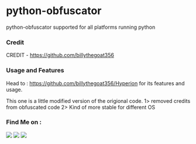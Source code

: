 # python-obfuscator
python-obfuscator supported for all platforms running python

### Credit
CREDIT - https://github.com/billythegoat356

### Usage and Features
Head to : https://github.com/billythegoat356/Hyperion for its features and usage.

This one is a little modified version of the origional code.
1> removed credits from obfuscated code
2> Kind of more stable for different OS 

### Find Me on :
<p align="left">
  <a href="https://github.com/adhiraj-ranjan" target="_blank"><img src="https://img.shields.io/badge/Github-adhiraj--ranjan-green?style=for-the-badge&logo=github"></a>
  <a href="https://www.instagram.com/adhirajranjan.i" target="_blank"><img src="https://img.shields.io/badge/IG-adhiraj_ranjan-pink?style=for-the-badge&logo=instagram"></a>
  <a href="https://t.me/adhirajranjan" target="_blank"><img src="https://img.shields.io/badge/TELEGRAM-ADHIRAJ%20RANJAN-blue?style=for-the-badge&logo=telegram"></a>
